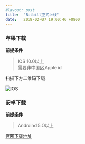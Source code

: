 ```yaml
---
#layout: post
title:  "Bitbill正式上线"
date:   2018-02-07 19:00:46 +0800
---
```

### 苹果下载

**前提条件**		
> IOS 10.0以上	
> 需要非中国区Apple id

扫描下方二维码下载

![IOS](https://raw.githubusercontent.com/zhaogangwang/bitbill/blob/master/images/WechatIMG141.jpeg)

### 安卓下载

**前提条件**		
> Androind 5.0以上	



[官网下载地址](https://www.bitbill.com/cn/wallet/)

